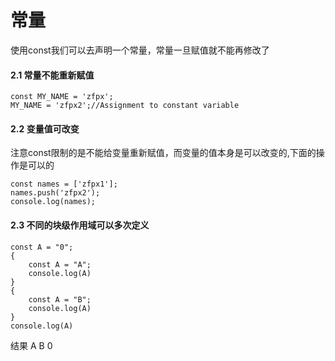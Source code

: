 # 常量

使用const我们可以去声明一个常量，常量一旦赋值就不能再修改了

#### 2.1 常量不能重新赋值

```
const MY_NAME = 'zfpx';
MY_NAME = 'zfpx2';//Assignment to constant variable
```

#### 2.2 变量值可改变

注意const限制的是不能给变量重新赋值，而变量的值本身是可以改变的,下面的操作是可以的

```
const names = ['zfpx1'];
names.push('zfpx2');
console.log(names);
```

#### 2.3 不同的块级作用域可以多次定义

```
const A = "0";
{
    const A = "A";
    console.log(A)
}
{
    const A = "B";
    console.log(A)
}
console.log(A)
```

结果 A B 0
